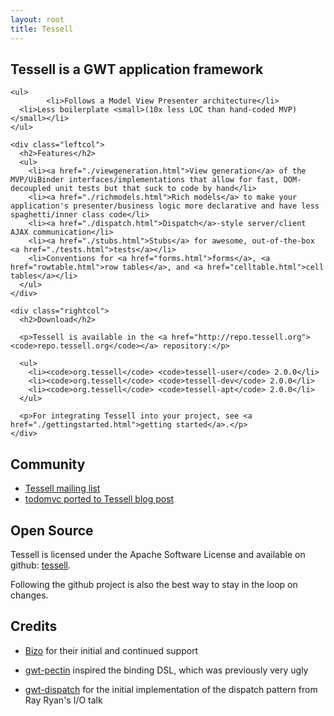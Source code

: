 ```yaml
---
layout: root
title: Tessell
---
```


<div id="featurecontainer">
  <div id="maincontainer">
    <h2>Tessell is a GWT application framework</h2>

    <ul>
			<li>Follows a Model View Presenter architecture</li>
      <li>Less boilerplate <small>(10x less LOC than hand-coded MVP)</small></li>
    </ul>

    <div class="leftcol">
      <h2>Features</h2>
      <ul>
        <li><a href="./viewgeneration.html">View generation</a> of the MVP/UiBinder interfaces/implementations that allow for fast, DOM-decoupled unit tests but that suck to code by hand</li>
        <li><a href="./richmodels.html">Rich models</a> to make your application's presenter/business logic more declarative and have less spaghetti/inner class code</li>
        <li><a href="./dispatch.html">Dispatch</a>-style server/client AJAX communication</li>
        <li><a href="./stubs.html">Stubs</a> for awesome, out-of-the-box <a href="./tests.html">tests</a></li>
        <li>Conventions for <a href="forms.html">forms</a>, <a href="rowtable.html">row tables</a>, and <a href="celltable.html">cell tables</a></li>
      </ul>
    </div>

    <div class="rightcol">
      <h2>Download</h2>

      <p>Tessell is available in the <a href="http://repo.tessell.org"><code>repo.tessell.org</code></a> repository:</p>

      <ul>
        <li><code>org.tessell</code> <code>tessell-user</code> 2.0.0</li>
        <li><code>org.tessell</code> <code>tessell-dev</code> 2.0.0</li>
        <li><code>org.tessell</code> <code>tessell-apt</code> 2.0.0</li>
      </ul>

      <p>For integrating Tessell into your project, see <a href="./gettingstarted.html">getting started</a>.</p>
    </div>

  </div>
</div>

<div id="contentcontainer">
  <div id="maincontainer" markdown="1">

Community
---------

* [Tessell mailing list](https://groups.google.com/forum/?#!forum/tessell)
* [todomvc ported to Tessell blog post](http://www.draconianoverlord.com/2011/12/10/todomvc-in-gwt-mpv.html)

Open Source
-----------

Tessell is licensed under the Apache Software License and available on github: [tessell](https://github.com/stephenh/tessell).

Following the github project is also the best way to stay in the loop on changes.

Credits
-------

* [Bizo](http://www.bizo.com) for their initial and continued support
* [gwt-pectin](http://code.google.com/p/gwt-pectin/) inspired the binding DSL, which was previously very ugly
* [gwt-dispatch](http://code.google.com/p/gwt-dispatch/) for the initial implementation of the dispatch pattern from Ray Ryan's I/O talk

  </div>
</div>


